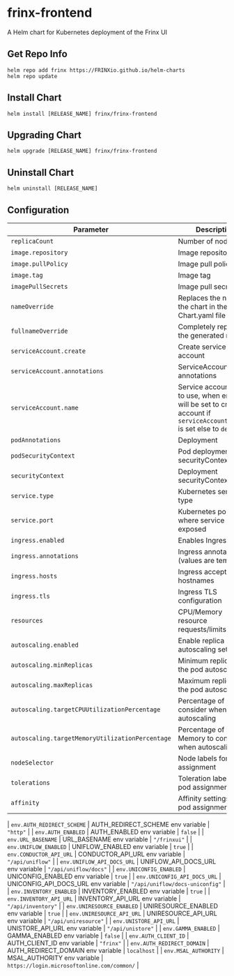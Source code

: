 # frinx-frontend

A Helm chart for Kubernetes deployment of the Frinx UI

## Get Repo Info

```console
helm repo add frinx https://FRINXio.github.io/helm-charts
helm repo update
```

## Install Chart

```console
helm install [RELEASE_NAME] frinx/frinx-frontend
```

## Upgrading Chart

```console
helm upgrade [RELEASE_NAME] frinx/frinx-frontend
```

## Uninstall Chart

```console
helm uninstall [RELEASE_NAME]
```

## Configuration

| Parameter | Description | Default |
|-----------|-------------|---------|
| `replicaCount` | Number of nodes | `1` |
| `image.repository` | Image repository | `frinx/krakend` |
| `image.pullPolicy` | Image pull policy | `IfNotPresent` |
| `image.tag` | Image tag | `1.0.2` |
| `imagePullSecrets` | Image pull secrets | `{}` |
| `nameOverride` | Replaces the name of the chart in the Chart.yaml file | `""` |
| `fullnameOverride` |  Completely replaces the generated name | `""` |
| `serviceAccount.create` | Create service account | `true` |
| `serviceAccount.annotations` | ServiceAccount annotations | `{}` |
| `serviceAccount.name` | Service account name to use, when empty will be set to created account if `serviceAccount.create` is set else to `default` | `""` |
| `podAnnotations` | Deployment | `{}` |
| `podSecurityContext` | Pod deployment securityContext | `{}` |
| `securityContext` | Deployment securityContext | See [values.yaml](https://github.com/FRINXio/helm-charts/blob/main/charts/frinx-frontend/values.yaml#L31) |
| `service.type` | Kubernetes service type | `ClusterIP` |
| `service.port` | Kubernetes port where service is exposed | `8888` |
| `ingress.enabled` | Enables Ingress | `false` |
| `ingress.annotations` | Ingress annotations (values are templated) | `{}` |
| `ingress.hosts` | Ingress accepted hostnames  | `[]` |
| `ingress.tls` | Ingress TLS configuration | `[]` |
| `resources` | CPU/Memory resource requests/limits | `{}` |
| `autoscaling.enabled` | Enable replica autoscaling settings | `false` |
| `autoscaling.minReplicas` | Minimum replicas for the pod autoscaling | `1` |
| `autoscaling.maxReplicas` | Maximum replicas for the pod autoscaling | `100` |
| `autoscaling.targetCPUUtilizationPercentage` | Percentage of CPU to consider when autoscaling | `80` |
| `autoscaling.targetMemoryUtilizationPercentage` | Percentage of Memory to consider when autoscaling | |
| `nodeSelector` | Node labels for pod assignment | `{}` |
| `tolerations` | Toleration labels for pod assignment | `[]` |
| `affinity` | Affinity settings for pod assignment | `{}` |

| `env.AUTH_REDIRECT_SCHEME` | AUTH_REDIRECT_SCHEME env variable | `"http"` |
| `env.AUTH_ENABLED` | AUTH_ENABLED env variable | `false` |
| `env.URL_BASENAME` | URL_BASENAME env variable | `"/frinxui"` |
| `env.UNIFLOW_ENABLED` | UNIFLOW_ENABLED env variable | `true` |
| `env.CONDUCTOR_API_URL` | CONDUCTOR_API_URL env variable | `"/api/uniflow"` |
| `env.UNIFLOW_API_DOCS_URL` | UNIFLOW_API_DOCS_URL env variable | `"/api/uniflow/docs"` |
| `env.UNICONFIG_ENABLED` | UNICONFIG_ENABLED env variable | `true` |
| `env.UNICONFIG_API_DOCS_URL` | UNICONFIG_API_DOCS_URL env variable | `"/api/uniflow/docs-uniconfig"` |
| `env.INVENTORY_ENABLED` | INVENTORY_ENABLED env variable | `true` |
| `env.INVENTORY_API_URL` | INVENTORY_API_URL env variable | `"/api/inventory"` |
| `env.UNIRESOURCE_ENABLED` | UNIRESOURCE_ENABLED env variable | `true` |
| `env.UNIRESOURCE_API_URL` | UNIRESOURCE_API_URL env variable | `"/api/uniresource"` |
| `env.UNISTORE_API_URL` | UNISTORE_API_URL env variable | `"/api/unistore"` |
| `env.GAMMA_ENABLED` | GAMMA_ENABLED env variable | `false` |
| `env.AUTH_CLIENT_ID` | AUTH_CLIENT_ID env variable | `"frinx"` |
| `env.AUTH_REDIRECT_DOMAIN` | AUTH_REDIRECT_DOMAIN env variable | `localhost` |
| `env.MSAL_AUTHORITY` | MSAL_AUTHORITY env variable | `https://login.microsoftonline.com/common/` |
